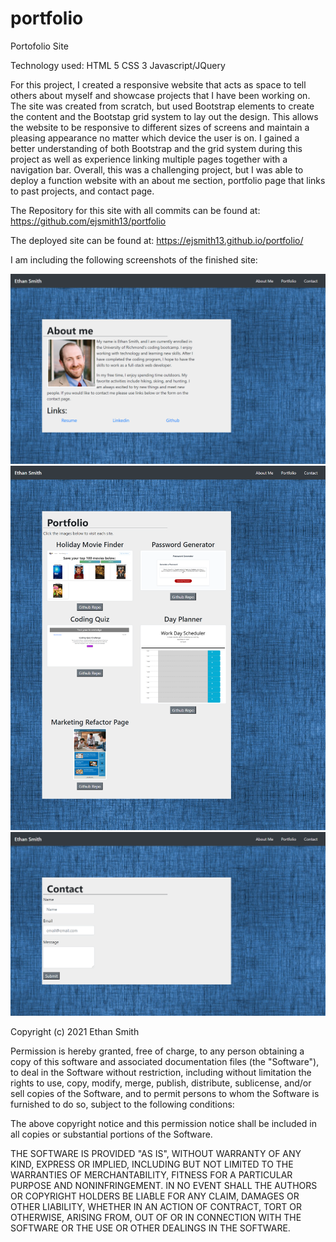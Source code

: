 # portfolio
Portofolio Site

Technology used:
HTML 5
CSS 3
Javascript/JQuery

For this project, I created a responsive website that acts as space to tell others about myself and showcase projects that I have been working on. The site was created from scratch, but used Bootstrap elements to create the content and the Bootstap grid system to lay out the design. This allows the website to be responsive to different sizes of screens and maintain a pleasing appearance no matter which device the user is on. I gained a better understanding of both Bootstrap and the grid system during this project as well as experience linking multiple pages together with a navigation bar. Overall, this was a challenging project, but I was able to deploy a function website with an about me section, portfolio page that links to past projects, and contact page. 


The Repository for this site with all commits can be found at:
https://github.com/ejsmith13/portfolio

The deployed site can be found at:
https://ejsmith13.github.io/portfolio/

I am including the following screenshots of the finished site:

![alt text](assets/images/aboutme.png)
![alt text](assets/images/portfolio.png)
![alt text](assets/images/contact.png)



Copyright (c) 2021 Ethan Smith

Permission is hereby granted, free of charge, to any person obtaining a copy
of this software and associated documentation files (the "Software"), to deal
in the Software without restriction, including without limitation the rights
to use, copy, modify, merge, publish, distribute, sublicense, and/or sell
copies of the Software, and to permit persons to whom the Software is
furnished to do so, subject to the following conditions:

The above copyright notice and this permission notice shall be included in all
copies or substantial portions of the Software.

THE SOFTWARE IS PROVIDED "AS IS", WITHOUT WARRANTY OF ANY KIND, EXPRESS OR
IMPLIED, INCLUDING BUT NOT LIMITED TO THE WARRANTIES OF MERCHANTABILITY,
FITNESS FOR A PARTICULAR PURPOSE AND NONINFRINGEMENT. IN NO EVENT SHALL THE
AUTHORS OR COPYRIGHT HOLDERS BE LIABLE FOR ANY CLAIM, DAMAGES OR OTHER
LIABILITY, WHETHER IN AN ACTION OF CONTRACT, TORT OR OTHERWISE, ARISING FROM,
OUT OF OR IN CONNECTION WITH THE SOFTWARE OR THE USE OR OTHER DEALINGS IN THE
SOFTWARE.